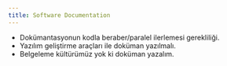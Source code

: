 ```yaml
---
title: Software Documentation
---
```


- Dokümantasyonun kodla beraber/paralel ilerlemesi gerekliliği.
- Yazılım geliştirme araçları ile doküman yazılmalı.
- Belgeleme kültürümüz yok ki doküman yazalım.
